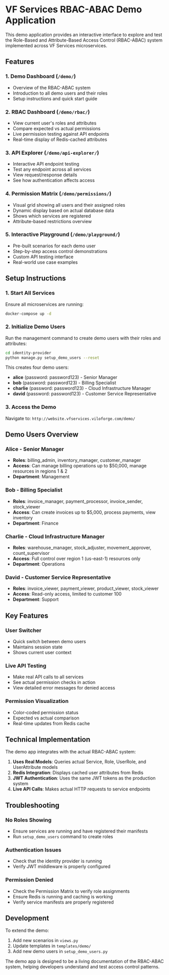 # VF Services RBAC-ABAC Demo Application

This demo application provides an interactive interface to explore and test the Role-Based and Attribute-Based Access Control (RBAC-ABAC) system implemented across VF Services microservices.

## Features

### 1. **Demo Dashboard** (`/demo/`)
- Overview of the RBAC-ABAC system
- Introduction to all demo users and their roles
- Setup instructions and quick start guide

### 2. **RBAC Dashboard** (`/demo/rbac/`)
- View current user's roles and attributes
- Compare expected vs actual permissions
- Live permission testing against API endpoints
- Real-time display of Redis-cached attributes

### 3. **API Explorer** (`/demo/api-explorer/`)
- Interactive API endpoint testing
- Test any endpoint across all services
- View request/response details
- See how authentication affects access

### 4. **Permission Matrix** (`/demo/permissions/`)
- Visual grid showing all users and their assigned roles
- Dynamic display based on actual database data
- Shows which services are registered
- Attribute-based restrictions overview

### 5. **Interactive Playground** (`/demo/playground/`)
- Pre-built scenarios for each demo user
- Step-by-step access control demonstrations
- Custom API testing interface
- Real-world use case examples

## Setup Instructions

### 1. Start All Services

Ensure all microservices are running:
```bash
docker-compose up -d
```

### 2. Initialize Demo Users

Run the management command to create demo users with their roles and attributes:

```bash
cd identity-provider
python manage.py setup_demo_users --reset
```

This creates four demo users:
- **alice** (password: password123) - Senior Manager
- **bob** (password: password123) - Billing Specialist
- **charlie** (password: password123) - Cloud Infrastructure Manager
- **david** (password: password123) - Customer Service Representative

### 3. Access the Demo

Navigate to: `http://website.vfservices.viloforge.com/demo/`

## Demo Users Overview

### Alice - Senior Manager
- **Roles**: billing_admin, inventory_manager, customer_manager
- **Access**: Can manage billing operations up to $50,000, manage resources in regions 1 & 2
- **Department**: Management

### Bob - Billing Specialist
- **Roles**: invoice_manager, payment_processor, invoice_sender, stock_viewer
- **Access**: Can create invoices up to $5,000, process payments, view inventory
- **Department**: Finance

### Charlie - Cloud Infrastructure Manager
- **Roles**: warehouse_manager, stock_adjuster, movement_approver, count_supervisor
- **Access**: Full control over region 1 (us-east-1) resources only
- **Department**: Operations

### David - Customer Service Representative
- **Roles**: invoice_viewer, payment_viewer, product_viewer, stock_viewer
- **Access**: Read-only access, limited to customer 100
- **Department**: Support

## Key Features

### User Switcher
- Quick switch between demo users
- Maintains session state
- Shows current user context

### Live API Testing
- Make real API calls to all services
- See actual permission checks in action
- View detailed error messages for denied access

### Permission Visualization
- Color-coded permission status
- Expected vs actual comparison
- Real-time updates from Redis cache

## Technical Implementation

The demo app integrates with the actual RBAC-ABAC system:

1. **Uses Real Models**: Queries actual Service, Role, UserRole, and UserAttribute models
2. **Redis Integration**: Displays cached user attributes from Redis
3. **JWT Authentication**: Uses the same JWT tokens as the production system
4. **Live API Calls**: Makes actual HTTP requests to service endpoints

## Troubleshooting

### No Roles Showing
- Ensure services are running and have registered their manifests
- Run `setup_demo_users` command to create roles

### Authentication Issues
- Check that the identity provider is running
- Verify JWT middleware is properly configured

### Permission Denied
- Check the Permission Matrix to verify role assignments
- Ensure Redis is running and caching is working
- Verify service manifests are properly registered

## Development

To extend the demo:

1. Add new scenarios in `views.py`
2. Update templates in `templates/demo/`
3. Add new demo users in `setup_demo_users.py`

The demo app is designed to be a living documentation of the RBAC-ABAC system, helping developers understand and test access control patterns.